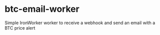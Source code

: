 btc-email-worker
================

Simple IronWorker worker to receive a webhook and send an email with a BTC price alert
